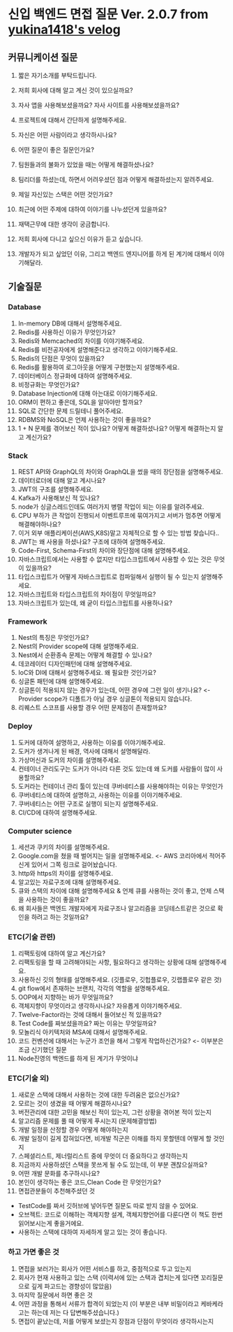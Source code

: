 # 신입 백엔드 면접 질문 Ver. 2.0.7 from [yukina1418's velog](https://velog.io/@yukina1418/%EC%B5%9C%EA%B7%BC-%EB%A9%B4%EC%A0%91%EC%9D%84-%EB%8B%A4%EB%8B%88%EB%A9%B4%EC%84%9C-%EB%B0%9B%EC%95%98%EB%8D%98-%EC%A7%88%EB%AC%B8%EB%93%A4)

## 커뮤니케이션 질문

1. 짧은 자기소개를 부탁드립니다.
2. 저희 회사에 대해 알고 계신 것이 있으실까요?
3. 자사 앱을 사용해보셨을까요? 자사 사이트를 사용해보셨을까요?
4. 프로젝트에 대해서 간단하게 설명해주세요.
5. 자신은 어떤 사람이라고 생각하시나요?
6. 어떤 질문이 좋은 질문인가요?
7. 팀원들과의 불화가 있었을 때는 어떻게 해결하셨나요?
8. 팀리더를 하셨는데, 하면서 어려우셨던 점과 어떻게 해결하셨는지 알려주세요.

9. 제일 자신있는 스택은 어떤 것인가요?
10. 최근에 어떤 주제에 대하여 이야기를 나누셨던게 있을까요?
11. 재택근무에 대한 생각이 궁금합니다.
12. 저희 회사에 다니고 싶으신 이유가 듣고 싶습니다.
13. 개발자가 되고 싶었던 이유, 그리고 백엔드 엔지니어를 하게 된 계기에 대해서 이야기해달라.

## 기술질문

### Database

1. In-memory DB에 대해서 설명해주세요.
2. Redis를 사용하신 이유가 무엇인가요?
3. Redis와 Memcached의 차이를 이야기해주세요.
4. Redis를 비전공자에게 설명해준다고 생각하고 이야기해주세요.
5. Redis의 단점은 무엇이 있을까요?
6. Redis를 활용하여 로그아웃을 어떻게 구현했는지 설명해주세요.
7. 데이터베이스 정규화에 대하여 설명해주세요.
8. 비정규화는 무엇인가요?
9. Database Injection에 대해 아는대로 이야기해주세요.
10. ORM이 편하고 좋은데, SQL을 알아야만 할까요?
11. SQL로 간단한 문제 드릴테니 풀어주세요.
12. RDBMS와 NoSQL은 언제 사용하는 것이 좋을까요?
13. 1 + N 문제를 겪어보신 적이 있나요? 어떻게 해결하셨나요? 어떻게 해결하는지 알고 계신가요?

### Stack

1. REST API와 GraphQL의 차이와 GraphQL을 썼을 때의 장단점을 설명해주세요.
2. 데이터로더에 대해 알고 계시나요?
3. JWT의 구조를 설명해주세요.
4. Kafka가 사용해보신 적 있나요?
5. node가 싱글스레드인데도 여러가지 병렬 작업이 되는 이유를 알려주세요.
6. CPU 부하가 큰 작업이 진행되서 이벤트루프에 묶여가지고 서버가 멈추면 어떻게 해결해야하나요?
7. 이거 외부 애플리케이션(AWS,K8S)말고 자체적으로 할 수 있는 방법 찾습니다..
8. JWT는 왜 사용을 하셨나요? 구조에 대하여 설명해주세요.
9. Code-First, Schema-First의 차이와 장단점에 대해 설명해주세요.
10. 자바스크립트에서는 사용할 수 없지만 타입스크립트에서 사용할 수 있는 것은 무엇이 있을까요?
11. 타입스크립트가 어떻게 자바스크립트로 컴파일해서 실행이 될 수 있는지 설명해주세요.
12. 자바스크립트와 타입스크립트의 차이점이 무엇일까요?
13. 자바스크립트가 있는데, 왜 굳이 타입스크립트를 사용하나요?

### Framework

1. Nest의 특징은 무엇인가요?
2. Nest의 Provider scope에 대해 설명해주세요.
3. Nest에서 순환종속 문제는 어떻게 해결할 수 있나요?
4. 데코레이터 디자인패턴에 대해 설명해주세요.
5. IoC와 DI에 대해서 설명해주세요. 왜 필요한 것인가요?
6. 싱글톤 패턴에 대해 설명해주세요.
7. 싱글톤이 적용되지 않는 경우가 있는데, 어떤 경우에 그런 일이 생기나요?
   <- Provider scope가 디폴트가 아닐 경우 싱글톤이 적용되지 않습니다.
8. 리퀘스트 스코프를 사용할 경우 어떤 문제점이 존재할까요?

### Deploy

1. 도커에 대하여 설명하고, 사용하는 이유를 이야기해주세요.
2. 도커가 생겨나게 된 배경, 역사에 대해서 설명해달라.
3. 가상머신과 도커의 차이를 설명해주세요.
4. 컨테이너 관리도구는 도커가 아니라 다른 것도 있는데 왜 도커를 사람들이 많이 사용할까요?
5. 도커라는 컨테이너 관리 툴이 있는데 쿠버네티스를 사용해야하는 이유는 무엇인가
6. 쿠버네티스에 대하여 설명하고, 사용하는 이유를 이야기해주세요.
7. 쿠버네티스는 어떤 구조로 실행이 되는지 설명해주세요.
8. CI/CD에 대하여 설명해주세요.

### Computer science

1. 세션과 쿠키의 차이를 설명해주세요.
2. Google.com을 쳤을 때 벌어지는 일을 설명해주세요. <- AWS 코리아에서 적어주신게 있어서 그쪽 링크로 걸어놨습니다.
3. http와 https의 차이를 설명해주세요.
4. 알고있는 자료구조에 대해 설명해주세요.
5. 큐와 스택의 차이에 대해 설명해주세요 & 언제 큐를 사용하는 것이 좋고, 언제 스택을 사용하는 것이 좋을까요?
6. 왜 회사들은 백엔드 개발자에게 자료구조나 알고리즘을 코딩테스트같은 것으로 확인을 하려고 하는 것일까요?

### ETC(기술 관련)

1. 리팩토링에 대하여 알고 계신가요?
2. 리팩토링을 할 때 고려해야되는 사항, 필요하다고 생각하는 상황에 대해 설명해주세요.
3. 사용하신 깃의 형태를 설명해주세요. (깃플로우, 깃헙플로우, 깃랩플로우 같은 것)
4. git flow에서 존재하는 브랜치, 각각의 역할을 설명해주세요.
5. OOP에서 지향하는 바가 무엇일까요?
6. 객체지향이 무엇이라고 생각하시나요? 자유롭게 이야기해주세요.
7. Twelve-Factor라는 것에 대해서 들어보신 적 있을까요?
8. Test Code를 짜보셨을까요? 짜는 이유는 무엇일까요?
9. 모놀리식 아키텍처와 MSA에 대해서 설명해주세요.
10. 코드 컨벤션에 대해서는 누군가 조언을 해서 그렇게 작업하신건가요? <- 이부분은 조금 신기했던 질문
11. Node진영의 백엔드를 하게 된 계기가 무엇이냐

### ETC(기술 외)

1. 새로운 스택에 대해서 사용하는 것에 대한 두려움은 없으신가요?
2. 모르는 것이 생겼을 때 어떻게 해결하시나요?
3. 버전관리에 대한 고민을 해보신 적이 있는지, 그런 상황을 겪어본 적이 있는지
4. 알고리즘 문제를 풀 때 어떻게 푸시는지 (문제해결방법)
5. 개발 일정을 산정할 경우 어떻게 해야하는지
6. 개발 일정이 길게 잡혀있다면, 비개발 직군은 이해를 하지 못할텐데 어떻게 할 것인지
7. 스페셜리스트, 제너럴리스트 중에 무엇이 더 중요하다고 생각하는지
8. 지금까지 사용하셨던 스택을 못쓰게 될 수도 있는데, 이 부분 괜찮으실까요?
9. 어떤 개발 문화를 추구하시나요?
10. 본인이 생각하는 좋은 코드,Clean Code 란 무엇인가요?
11. 면접관분들이 추천해주셨던 것

- TestCode를 짜서 깃허브에 넣어두면 질문도 따로 받지 않을 수 있어요.
- 오브젝트: 코드로 이해하는 객체지향 설계, 객체지향언어를 다룬다면 이 책도 한번 읽어보시는게 좋을거에요.
- 사용하는 스택에 대하여 자세하게 알고 있는 것이 좋습니다.

### 하고 가면 좋은 것

1. 면접을 보러가는 회사가 어떤 서비스를 하고, 중점적으로 두고 있는지
2. 회사가 현재 사용하고 있는 스택 (이력서에 있는 스택과 겹치는게 있다면 꼬리질문으로 깊게 파고드는 경향성이 많았음)
3. 마지막 질문에서 하면 좋은 것
4. 어떤 과정을 통해서 서류가 합격이 되었는지 (이 부분은 내부 비밀이라고 케바케라고는 하는데 저는 다 답변해주셨습니다.)
5. 면접이 끝났는데, 저를 어떻게 보셨는지 장점과 단점이 무엇이라 생각하시는지
